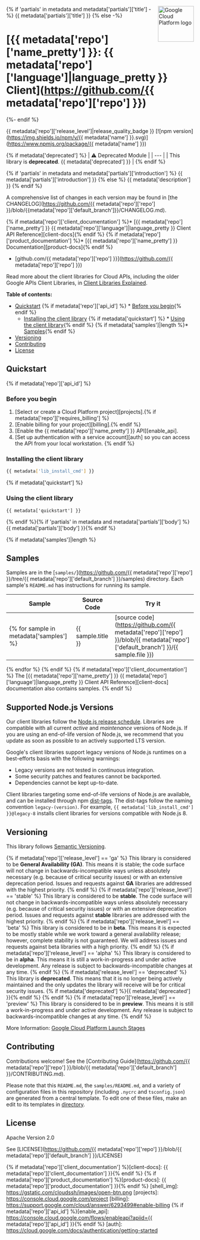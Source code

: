 [//]: # "This README.md file is auto-generated, all changes to this file will be lost."
[//]: # "To regenerate it, use `python -m synthtool`."
<img src="https://avatars2.githubusercontent.com/u/2810941?v=3&s=96" alt="Google Cloud Platform logo" title="Google Cloud Platform" align="right" height="96" width="96"/>

{% if 'partials' in metadata and metadata['partials']['title'] -%}
{{ metadata['partials']['title'] }}
{% else -%}
# [{{ metadata['repo']['name_pretty'] }}: {{ metadata['repo']['language']|language_pretty }} Client](https://github.com/{{ metadata['repo']['repo'] }})
{%- endif %}

{{ metadata['repo']['release_level']|release_quality_badge }}
[![npm version](https://img.shields.io/npm/v/{{ metadata['name'] }}.svg)](https://www.npmjs.org/package/{{ metadata['name'] }})

{% if metadata['deprecated'] %}
| :warning: Deprecated Module |
| --- |
| This library is **deprecated**. {{ metadata['deprecated'] }} |
{% endif %}

{% if 'partials' in metadata and metadata['partials']['introduction'] %}
{{ metadata['partials']['introduction'] }}
{% else %}
{{ metadata['description'] }}
{% endif %}

A comprehensive list of changes in each version may be found in
[the CHANGELOG](https://github.com/{{ metadata['repo']['repo'] }}/blob/{{metadata['repo']['default_branch']}}/CHANGELOG.md).

{% if metadata['repo']['client_documentation'] %}* [{{ metadata['repo']['name_pretty'] }} {{ metadata['repo']['language']|language_pretty }} Client API Reference][client-docs]{% endif %}
{% if metadata['repo']['product_documentation'] %}* [{{ metadata['repo']['name_pretty'] }} Documentation][product-docs]{% endif %}
* [github.com/{{ metadata['repo']['repo'] }}](https://github.com/{{ metadata['repo']['repo'] }})

Read more about the client libraries for Cloud APIs, including the older
Google APIs Client Libraries, in [Client Libraries Explained][explained].

[explained]: https://cloud.google.com/apis/docs/client-libraries-explained

**Table of contents:**


* [Quickstart](#quickstart)
{% if metadata['repo']['api_id'] %}  * [Before you begin](#before-you-begin){% endif %}
  * [Installing the client library](#installing-the-client-library)
{% if metadata['quickstart'] %}  * [Using the client library](#using-the-client-library){% endif %}
{% if metadata['samples']|length %}* [Samples](#samples){% endif %}
* [Versioning](#versioning)
* [Contributing](#contributing)
* [License](#license)

## Quickstart
{% if metadata['repo']['api_id'] %}
### Before you begin

1.  [Select or create a Cloud Platform project][projects].{% if metadata['repo']['requires_billing'] %}
1.  [Enable billing for your project][billing].{% endif %}
1.  [Enable the {{ metadata['repo']['name_pretty'] }} API][enable_api].
1.  [Set up authentication with a service account][auth] so you can access the
    API from your local workstation.
{% endif %}
### Installing the client library

```bash
{{ metadata['lib_install_cmd'] }}
```

{% if  metadata['quickstart'] %}
### Using the client library

```{{ metadata['repo']['language']|syntax_highlighter }}
{{ metadata['quickstart'] }}
```
{% endif %}{% if 'partials' in metadata and metadata['partials']['body'] %}{{ metadata['partials']['body'] }}{% endif %}

{% if metadata['samples']|length %}
## Samples

Samples are in the [`samples/`](https://github.com/{{  metadata['repo']['repo'] }}/tree/{{ metadata['repo']['default_branch'] }}/samples) directory. Each sample's `README.md` has instructions for running its sample.

| Sample                      | Source Code                       | Try it |
| --------------------------- | --------------------------------- | ------ |
{% for sample in metadata['samples'] %}| {{ sample.title }} | [source code](https://github.com/{{ metadata['repo']['repo']  }}/blob/{{ metadata['repo']['default_branch'] }}/{{ sample.file }}) | [![Open in Cloud Shell][shell_img]](https://console.cloud.google.com/cloudshell/open?git_repo=https://github.com/{{ metadata['repo']['repo'] }}&page=editor&open_in_editor={{ sample.file }},samples/README.md) |
{% endfor %}
{% endif %}
{% if metadata['repo']['client_documentation'] %}
The [{{ metadata['repo']['name_pretty'] }} {{ metadata['repo']['language']|language_pretty }} Client API Reference][client-docs] documentation
also contains samples.
{% endif %}
## Supported Node.js Versions

Our client libraries follow the [Node.js release schedule](https://nodejs.org/en/about/releases/).
Libraries are compatible with all current _active_ and _maintenance_ versions of
Node.js.
If you are using an end-of-life version of Node.js, we recommend that you update
as soon as possible to an actively supported LTS version.

Google's client libraries support legacy versions of Node.js runtimes on a
best-efforts basis with the following warnings:

* Legacy versions are not tested in continuous integration.
* Some security patches and features cannot be backported.
* Dependencies cannot be kept up-to-date.

Client libraries targeting some end-of-life versions of Node.js are available, and
can be installed through npm [dist-tags](https://docs.npmjs.com/cli/dist-tag).
The dist-tags follow the naming convention `legacy-(version)`.
For example, `{{ metadata['lib_install_cmd'] }}@legacy-8` installs client libraries
for versions compatible with Node.js 8.

## Versioning

This library follows [Semantic Versioning](http://semver.org/).

{% if metadata['repo']['release_level'] == 'ga' %}
This library is considered to be **General Availability (GA)**. This means it
is stable; the code surface will not change in backwards-incompatible ways
unless absolutely necessary (e.g. because of critical security issues) or with
an extensive deprecation period. Issues and requests against **GA** libraries
are addressed with the highest priority.
{% endif %}
{% if metadata['repo']['release_level'] == 'stable' %}
This library is considered to be **stable**. The code surface will not change in backwards-incompatible ways
unless absolutely necessary (e.g. because of critical security issues) or with
an extensive deprecation period. Issues and requests against **stable** libraries
are addressed with the highest priority.
{% endif %}
{% if metadata['repo']['release_level'] == 'beta' %}
This library is considered to be in **beta**. This means it is expected to be
mostly stable while we work toward a general availability release; however,
complete stability is not guaranteed. We will address issues and requests
against beta libraries with a high priority.
{% endif %}
{% if metadata['repo']['release_level'] == 'alpha' %}
This library is considered to be in **alpha**. This means it is still a
work-in-progress and under active development. Any release is subject to
backwards-incompatible changes at any time.
{% endif %}
{% if metadata['release_level'] == 'deprecated' %}
This library is **deprecated**. This means that it is no longer being
actively maintained and the only updates the library will receive will
be for critical security issues. {% if metadata['deprecated'] %}{{ metadata['deprecated'] }}{% endif %}
{% endif %}
{% if metadata['repo']['release_level'] == 'preview' %}
This library is considered to be in **preview**. This means it is still a
work-in-progress and under active development. Any release is subject to
backwards-incompatible changes at any time.
{% endif %}

More Information: [Google Cloud Platform Launch Stages][launch_stages]

[launch_stages]: https://cloud.google.com/terms/launch-stages

## Contributing

Contributions welcome! See the [Contributing Guide](https://github.com/{{ metadata['repo']['repo'] }}/blob/{{ metadata['repo']['default_branch'] }}/CONTRIBUTING.md).

Please note that this `README.md`, the `samples/README.md`,
and a variety of configuration files in this repository (including `.nycrc` and `tsconfig.json`)
are generated from a central template. To edit one of these files, make an edit
to its templates in
[directory](https://github.com/googleapis/synthtool).

## License

Apache Version 2.0

See [LICENSE](https://github.com/{{ metadata['repo']['repo'] }}/blob/{{ metadata['repo']['default_branch'] }}/LICENSE)

{% if metadata['repo']['client_documentation'] %}[client-docs]: {{ metadata['repo']['client_documentation'] }}{% endif %}
{% if metadata['repo']['product_documentation'] %}[product-docs]: {{ metadata['repo']['product_documentation'] }}{% endif %}
[shell_img]: https://gstatic.com/cloudssh/images/open-btn.png
[projects]: https://console.cloud.google.com/project
[billing]: https://support.google.com/cloud/answer/6293499#enable-billing
{% if metadata['repo']['api_id'] %}[enable_api]: https://console.cloud.google.com/flows/enableapi?apiid={{ metadata['repo']['api_id'] }}{% endif %}
[auth]: https://cloud.google.com/docs/authentication/getting-started
